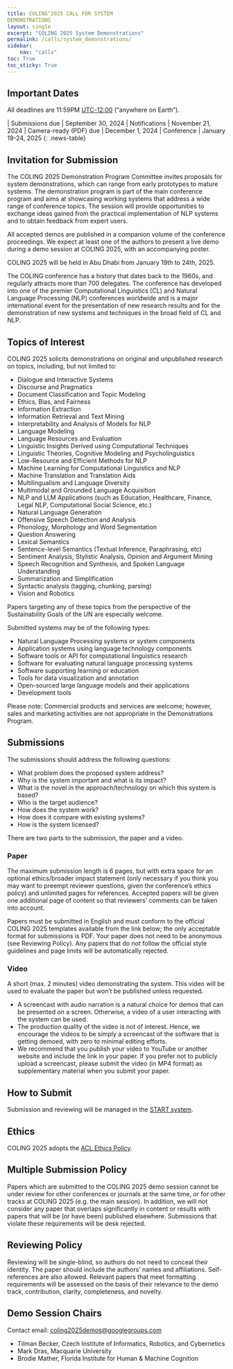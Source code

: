 ```yaml
---
title: COLING’2025 CALL FOR SYSTEM
DEMONSTRATIONS
layout: single
excerpt: "COLING 2025 System Demonstrations"
permalink: /calls/system_demonstrations/
sidebar: 
    nav: "calls"
toc: True
toc_sticky: True
---
```


## Important Dates
All deadlines are 11:59PM [UTC-12:00](https://www.timeanddate.com/time/zone/timezone/utc-12) (“anywhere on Earth”).
<style>
.news-table { font-size: .9em; table-layout: fixed; text-align: left; }
.news-table tr td:nth-child(1) { font-weight: bold; width: 80em; }
.news-table { font-size: .9em; table-layout: fixed;}
/*.news-table tr td:nth-child(1) {font-weight: bold; width: 25em; }*/
.news-table tr td:nth-child(2) {width: 55em; }
.red-text { color: red; }
</style>
| Submissions due | September 30, 2024
| Notifications | November 21, 2024
| Camera-ready (PDF) due | December 1, 2024
| Conference | January 19-24, 2025
{: .news-table}


## Invitation for Submission
The COLING 2025 Demonstration Program Committee invites proposals for system demonstrations, which can range from early prototypes to mature systems. The demonstration program is part of the main conference program and aims at showcasing working systems that address a wide range of conference topics. The session will provide opportunities to exchange ideas gained from the practical implementation of NLP systems and to obtain feedback from expert users.

All accepted demos are published in a companion volume of the conference proceedings. We expect at least one of the authors to present a live demo during a demo session at COLING 2025, with an accompanying poster.

COLING 2025 will be held in Abu Dhabi from January 19th to 24th, 2025.

The COLING conference has a history that dates back to the 1960s, and regularly attracts more than 700 delegates. The conference has developed into one of the premier Computational Linguistics (CL) and Natural Language Processing (NLP) conferences worldwide and is a major international event for the presentation of new research results and for the demonstration of new systems and techniques in the broad field of CL and NLP.

## Topics of Interest
COLING 2025 solicits demonstrations on original and unpublished research on topics, including, but not limited to:

- Dialogue and Interactive Systems
- Discourse and Pragmatics
- Document Classification and Topic Modeling
- Ethics, Bias, and Fairness
- Information Extraction
- Information Retrieval and Text Mining
- Interpretability and Analysis of Models for NLP
- Language Modeling
- Language Resources and Evaluation
- Linguistic Insights Derived using Computational Techniques
- Linguistic Theories, Cognitive Modeling and Psycholinguistics
- Low-Resource and Efficient Methods for NLP
- Machine Learning for Computational Linguistics and NLP
- Machine Translation and Translation Aids
- Multilingualism and Language Diversity
- Multimodal and Grounded Language Acquisition
- NLP and LLM Applications (such as Education, Healthcare, Finance, Legal 
NLP, Computational Social Science, etc.)
- Natural Language Generation
- Offensive Speech Detection and Analysis
- Phonology, Morphology and Word Segmentation
- Question Answering
- Lexical Semantics
- Sentence-level Semantics (Textual Inference, Paraphrasing, etc)
- Sentiment Analysis, Stylistic Analysis, Opinion and Argument Mining
- Speech Recognition and Synthesis, and Spoken Language Understanding
- Summarization and Simplification
- Syntactic analysis (tagging, chunking, parsing)
- Vision and Robotics

Papers targeting any of these topics from the perspective of the Sustainability Goals of the UN are especially welcome.

Submitted systems may be of the following types:

- Natural Language Processing systems or system components
- Application systems using language technology components
- Software tools or API for computational linguistics research
- Software for evaluating natural language processing systems
- Software supporting learning or education
- Tools for data visualization and annotation
- Open-sourced large language models and their applications
- Development tools

Please note: Commercial products and services are welcome; however, sales and marketing activities are not appropriate in the Demonstrations Program.

## Submissions
The submissions should address the following questions:

- What problem does the proposed system address?
- Why is the system important and what is its impact?
- What is the novel in the approach/technology on which this system is based?
- Who is the target audience?
- How does the system work?
- How does it compare with existing systems?
- How is the system licensed?

There are two parts to the submission, the paper and a video.

### Paper
The maximum submission length is 6 pages, but with extra space for an optional ethics/broader impact statement (only necessary if you think you may want to preempt reviewer questions, given the conference’s ethics policy) and unlimited pages for references. Accepted papers will be given one additional page of content so that reviewers’ comments can be taken into account.

Papers must be submitted in English and must conform to the official COLING 2025 templates available from the link below; the only acceptable format for submissions is PDF. Your paper does not need to be anonymous (see Reviewing Policy). Any papers that do not follow the official style guidelines and page limits will be automatically rejected.

### Video
A short (max. 2 minutes) video demonstrating the system. This video will be used to evaluate the paper but won’t be published unless requested.

- A screencast with audio narration is a natural choice for demos that can be presented on a screen. Otherwise, a video of a user interacting with the system can be used.
- The production quality of the video is not of interest. Hence, we encourage the videos to be simply a screencast of the software that is getting demoed, with zero to minimal editing efforts.
- We recommend that you publish your video to YouTube or another website and include the link in your paper. If you prefer not to publicly upload a screencast, please submit the video (in MP4 format) as supplementary material when you submit your paper.

## How to Submit
Submission and reviewing will be managed in the [START system](https://softconf.com/coling2025/demosCL25/).

## Ethics
COLING 2025 adopts the [ACL Ethics Policy](https://www.aclweb.org/portal/content/acl-code-ethics).

## Multiple Submission Policy
Papers which are submitted to the COLING 2025 demo session cannot be under review for other conferences or journals at the same time, or for other tracks at COLING 2025 (e.g. the main session). In addition, we will not consider any paper that overlaps significantly in content or results with papers that will be (or have been) published elsewhere. Submissions that violate these requirements will be desk rejected.

## Reviewing Policy
Reviewing will be single-blind, so authors do not need to conceal their identity. The paper should include the authors’ names and affiliations. Self-references are also allowed. Relevant papers that meet formatting requirements will be assessed on the basis of their relevance to the demo track, contribution, clarity, completeness, and novelty.


## Demo Session Chairs
Contact email: [coling2025demos@googlegroups.com](mailto:coling2025demos@googlegroups.com)
- Tilman Becker, Czech Institute of Informatics, Robotics, and Cybernetics
- Mark Dras, Macquarie University
- Brodie Mather, Florida Institute for Human & Machine Cognition
